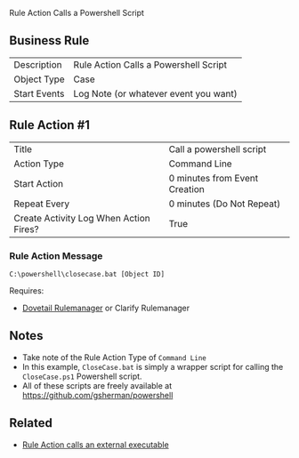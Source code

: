Rule Action Calls a Powershell Script

## Business Rule

|  |  |
| ------------- | ------------- |
| Description  |Rule Action Calls a Powershell Script|
| Object Type  | Case|
| Start Events| Log Note (or whatever event you want)

## Rule Action #1

|  |  |
| ------------- | ------------- |
| Title	| Call a powershell script
| Action Type	| Command Line
| Start Action	| 0 minutes from Event Creation
| Repeat Every	| 0 minutes (Do Not Repeat)
| Create Activity Log When Action Fires?	| True

### Rule Action Message	
```
C:\powershell\closecase.bat [Object ID] 
```

Requires:
* [Dovetail Rulemanager](https://support.dovetailsoftware.com/selfservice/products/show/RuleManager) or Clarify Rulemanager

## Notes
* Take note of the Rule Action Type of `Command Line`
* In this example, `CloseCase.bat` is simply a wrapper script for calling the `CloseCase.ps1` Powershell script.
* All of these scripts are freely available at https://github.com/gsherman/powershell

## Related
* [Rule Action calls an external executable](Rule-Action-Calls-an-External-Executable)
